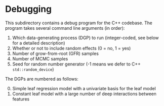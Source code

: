 # Debugging

This subdirectory contains a debug program for the C++ codebase.
The program takes several command line arguments (in order):

1. Which data-generating process (DGP) to run (integer-coded, see below for a detailed description)
2. Whether or not to include random effects (0 = no, 1 = yes)
3. Number of grow-from-root (GFR) samples
4. Number of MCMC samples
5. Seed for random number generator (-1 means we defer to C++ `std::random_device`)

The DGPs are numbered as follows:

0. Simple leaf regression model with a univariate basis for the leaf model
1. Constant leaf model with a large number of deep interactions between features
